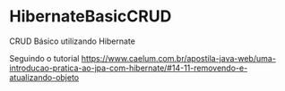 # HibernateBasicCRUD
CRUD Básico utilizando Hibernate

Seguindo o tutorial https://www.caelum.com.br/apostila-java-web/uma-introducao-pratica-ao-jpa-com-hibernate/#14-11-removendo-e-atualizando-objeto

